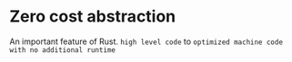 # Zero cost abstraction
An important feature of Rust.
`high level code` to `optimized machine code with no additional runtime`
